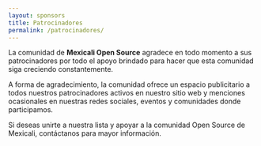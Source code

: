 ```yaml
---
layout: sponsors
title: Patrocinadores
permalink: /patrocinadores/
---
```


La comunidad de **Mexicali Open Source** agradece en todo momento a sus patrocinadores por todo el apoyo brindado para hacer que esta comunidad siga creciendo constantemente.

A forma de agradecimiento, la comunidad ofrece un espacio publicitario a todos nuestros patrocinadores activos en nuestro sitio web y menciones ocasionales en nuestras redes sociales, eventos y comunidades donde participamos.

Si deseas unirte a nuestra lista y apoyar a la comunidad Open Source de Mexicali, contáctanos para mayor información.